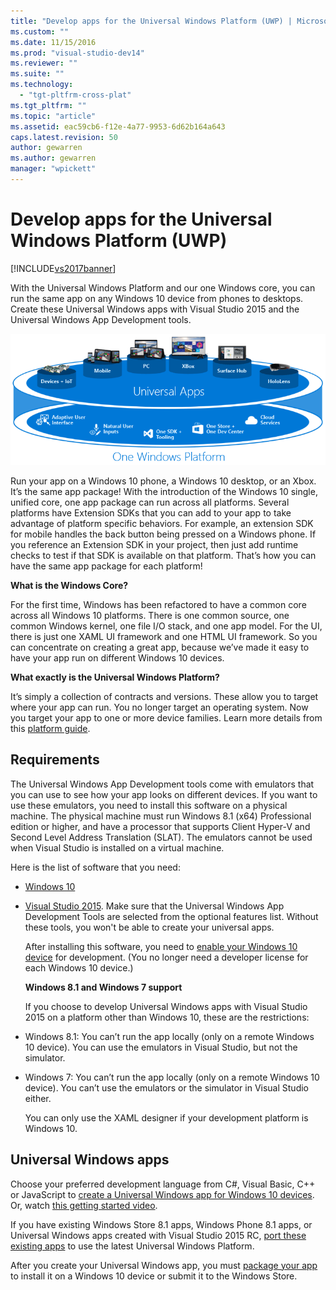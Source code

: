 ```yaml
---
title: "Develop apps for the Universal Windows Platform (UWP) | Microsoft Docs"
ms.custom: ""
ms.date: 11/15/2016
ms.prod: "visual-studio-dev14"
ms.reviewer: ""
ms.suite: ""
ms.technology: 
  - "tgt-pltfrm-cross-plat"
ms.tgt_pltfrm: ""
ms.topic: "article"
ms.assetid: eac59cb6-f12e-4a77-9953-6d62b164a643
caps.latest.revision: 50
author: gewarren
ms.author: gewarren
manager: "wpickett"
---
```

# Develop apps for the Universal Windows Platform (UWP)
[!INCLUDE[vs2017banner](../includes/vs2017banner.md)]

  
With the Universal Windows Platform and our one Windows core, you can run the same app on any Windows 10 device from phones to desktops. Create these Universal Windows apps with Visual Studio 2015 and the Universal Windows App Development tools.  
  
 ![Universal Windows Platform](../cross-platform/media/uwp-coreextensions.png "UWP_CoreExtensions")  
  
 Run your app on a Windows 10 phone, a Windows 10 desktop, or an Xbox. It’s the same app package! With the introduction of the Windows 10 single, unified core, one app package can run across all platforms. Several platforms have Extension SDKs that you can add to your app to take advantage of platform specific behaviors. For example, an extension SDK for mobile handles the back button being pressed on a Windows phone. If you reference an Extension SDK in your project, then just add runtime checks to test if that SDK is available on that platform. That’s how you can have the same app package for each platform!  
  
 **What is the Windows Core?**  
  
 For the first time, Windows has been refactored to have a common core across all Windows 10 platforms. There is one common source, one common Windows kernel, one file I/O stack, and one app model. For the UI, there is just one XAML UI framework and one HTML UI framework. So you can concentrate on creating a great app, because we’ve made it easy to have your app run on different Windows 10 devices.  
  
 **What exactly is the Universal Windows Platform?**  
  
 It’s simply a collection of contracts and versions. These allow you to target where your app can run. You no longer target an operating system. Now you target your app to one or more device families. Learn more details from this [platform guide](http://msdn.microsoft.com/library/windows/apps/dn894631.aspx).  
  
## Requirements  
 The Universal Windows App Development tools come with emulators that you can use to see how your app looks on different devices. If you want to use these emulators, you need to install this software on a physical machine. The physical machine must run Windows 8.1 (x64) Professional edition or higher, and have a processor that supports Client Hyper-V and Second Level Address Translation (SLAT). The emulators cannot be used when Visual Studio is installed on a virtual machine.  
  
 Here is the list of software that you need:  
  
- [Windows 10](http://windows.microsoft.com/windows/downloads)  
  
- [Visual Studio 2015](http://go.microsoft.com/fwlink/p/?LinkId=526725). Make sure that the Universal Windows App Development Tools are selected from the optional features list. Without these tools, you won't be able to create your universal apps.  
  
  After installing this software, you need to [enable your Windows 10 device](https://msdn.microsoft.com/library/windows/apps/xaml/dn706236.aspx) for development. (You no longer need a developer license for each Windows 10 device.)  
  
  **Windows 8.1 and Windows 7 support**  
  
  If you choose to develop Universal Windows apps with Visual Studio 2015 on a platform other than Windows 10, these are the restrictions:  
  
- Windows 8.1: You can’t run the app locally (only on a remote Windows 10 device). You can use the emulators in Visual Studio, but not the simulator.  
  
- Windows 7: You can’t run the app locally (only on a remote Windows 10 device). You can’t use the emulators or the simulator in Visual Studio either.  
  
  You can only use the XAML designer if your development platform is Windows 10.  
  
## Universal Windows apps  
 Choose your preferred development language from C#, Visual Basic, C++ or JavaScript to [create a Universal Windows app for Windows 10 devices](http://msdn.microsoft.com/library/windows/apps/xaml/dn609832.aspx#target_win10). Or, watch [this getting started video](http://channel9.msdn.com/Series/ConnectOn-Demand/229).  
  
 If you have existing Windows Store 8.1 apps, Windows Phone 8.1 apps, or Universal Windows apps created with Visual Studio 2015 RC, [port these existing apps](http://msdn.microsoft.com/library/windows/apps/xaml/mt238321.aspx) to use the latest Universal Windows Platform.  
  
 After you create your Universal Windows app, you must [package your app](https://msdn.microsoft.com/library/windows/apps/hh454036.aspx) to install it on a Windows 10 device or submit it to the Windows Store.

